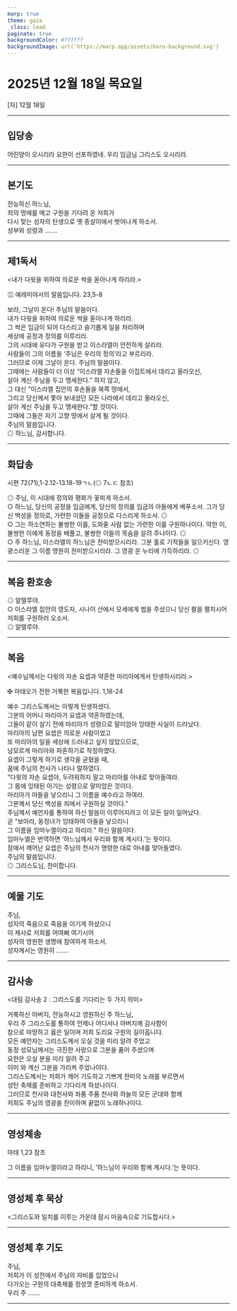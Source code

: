 ```yaml
---
marp: true
theme: gaia
_class: lead
paginate: true
backgroundColor: #ffffff
backgroundImage: url('https://marp.app/assets/hero-background.svg')
---
```


# 2025년 12월 18일 목요일

[자] 12월 18일  




---

## 입당송

어린양이 오시리라 요한이 선포하였네. 우리 임금님 그리스도 오시리라.  
  


---

## 본기도

전능하신 하느님,  
죄의 멍에를 메고 구원을 기다려 온 저희가  
다시 맞는 성자의 탄생으로 옛 종살이에서 벗어나게 하소서.  
성부와 성령과 …….  
  


---

## 제1독서

<내가 다윗을 위하여 의로운 싹을 돋아나게 하리라.>

▥ 예레미야서의 말씀입니다. 23,5-8

보라, 그날이 온다! 주님의 말씀이다.  
내가 다윗을 위하여 의로운 싹을 돋아나게 하리라.  
그 싹은 임금이 되어 다스리고 슬기롭게 일을 처리하며  
세상에 공정과 정의를 이루리라.  
그의 시대에 유다가 구원을 받고 이스라엘이 안전하게 살리라.  
사람들이 그의 이름을 ‘주님은 우리의 정의’라고 부르리라.  
그러므로 이제 그날이 온다. 주님의 말씀이다.  
그때에는 사람들이 더 이상 “이스라엘 자손들을 이집트에서 데리고 올라오신,  
살아 계신 주님을 두고 맹세한다.” 하지 않고,  
그 대신 “이스라엘 집안의 후손들을 북쪽 땅에서,  
그리고 당신께서 쫓아 보내셨던 모든 나라에서 데리고 올라오신,  
살아 계신 주님을 두고 맹세한다.”할 것이다.  
그때에 그들은 자기 고향 땅에서 살게 될 것이다.  
주님의 말씀입니다.  
◎ 하느님, 감사합니다.  
  


---

## 화답송

시편 72(71),1-2.12-13.18-19ㄱㄴ(◎ 7ㄴㄷ 참조)

◎ 주님, 이 시대에 정의와 평화가 꽃피게 하소서.  
○ 하느님, 당신의 공정을 임금에게, 당신의 정의를 임금의 아들에게 베푸소서. 그가 당신 백성을 정의로, 가련한 이들을 공정으로 다스리게 하소서. ◎  
○ 그는 하소연하는 불쌍한 이를, 도와줄 사람 없는 가련한 이를 구원하나이다. 약한 이, 불쌍한 이에게 동정을 베풀고, 불쌍한 이들의 목숨을 살려 주나이다. ◎  
○ 주 하느님, 이스라엘의 하느님은 찬미받으시리라. 그분 홀로 기적들을 일으키신다. 영광스러운 그 이름 영원히 찬미받으시리라. 그 영광 온 누리에 가득하리라. ◎  
  


---

## 복음 환호송

◎ 알렐루야.  
○ 이스라엘 집안의 영도자, 시나이 산에서 모세에게 법을 주셨으니 당신 팔을 펼치시어 저희를 구원하러 오소서.  
◎ 알렐루야.  
  


---

## 복음

<예수님께서는 다윗의 자손 요셉과 약혼한 마리아에게서 탄생하시리라.>

✠ 마태오가 전한 거룩한 복음입니다. 1,18-24

예수 그리스도께서는 이렇게 탄생하셨다.  
그분의 어머니 마리아가 요셉과 약혼하였는데,  
그들이 같이 살기 전에 마리아가 성령으로 말미암아 잉태한 사실이 드러났다.  
마리아의 남편 요셉은 의로운 사람이었고  
또 마리아의 일을 세상에 드러내고 싶지 않았으므로,  
남모르게 마리아와 파혼하기로 작정하였다.  
요셉이 그렇게 하기로 생각을 굳혔을 때,  
꿈에 주님의 천사가 나타나 말하였다.  
“다윗의 자손 요셉아, 두려워하지 말고 마리아를 아내로 맞아들여라.  
그 몸에 잉태된 아기는 성령으로 말미암은 것이다.  
마리아가 아들을 낳으리니 그 이름을 예수라고 하여라.  
그분께서 당신 백성을 죄에서 구원하실 것이다.”  
주님께서 예언자를 통하여 하신 말씀이 이루어지려고 이 모든 일이 일어났다.  
곧 “보아라, 동정녀가 잉태하여 아들을 낳으리니  
그 이름을 임마누엘이라고 하리라.” 하신 말씀이다.  
임마누엘은 번역하면 ‘하느님께서 우리와 함께 계시다.’는 뜻이다.  
잠에서 깨어난 요셉은 주님의 천사가 명령한 대로 아내를 맞아들였다.  
주님의 말씀입니다.  
◎ 그리스도님, 찬미합니다.  
  


---

## 예물 기도

주님,  
성자의 죽음으로 죽음을 이기게 하셨으니  
이 제사로 저희를 어여삐 여기시어  
성자의 영원한 생명에 참여하게 하소서.  
성자께서는 영원히 …….  
  


---

## 감사송

<대림 감사송 2 : 그리스도를 기다리는 두 가지 의미>

거룩하신 아버지, 전능하시고 영원하신 주 하느님,  
우리 주 그리스도를 통하여 언제나 어디서나 아버지께 감사함이  
참으로 마땅하고 옳은 일이며 저희 도리요 구원의 길이옵니다.  
모든 예언자는 그리스도께서 오실 것을 미리 알려 주었고  
동정 성모님께서는 극진한 사랑으로 그분을 품어 주셨으며  
요한은 오실 분을 미리 알려 주고  
이미 와 계신 그분을 가리켜 주었나이다.  
그리스도께서는 저희가 깨어 기도하고 기쁘게 찬미의 노래를 부르면서  
성탄 축제를 준비하고 기다리게 하셨나이다.  
그러므로 천사와 대천사와 좌품 주품 천사와 하늘의 모든 군대와 함께  
저희도 주님의 영광을 찬미하며 끝없이 노래하나이다.  
  


---

## 영성체송

마태 1,23 참조

그 이름을 임마누엘이라고 하리니, ‘하느님이 우리와 함께 계시다.’는 뜻이다.  
  


---

## 영성체 후 묵상

<그리스도와 일치를 이루는 가운데 잠시 마음속으로 기도합시다.>  


---

## 영성체 후 기도

주님,  
저희가 이 성전에서 주님의 자비를 입었으니  
다가오는 구원의 대축제를 정성껏 준비하게 하소서.  
우리 주 …….  
  


---